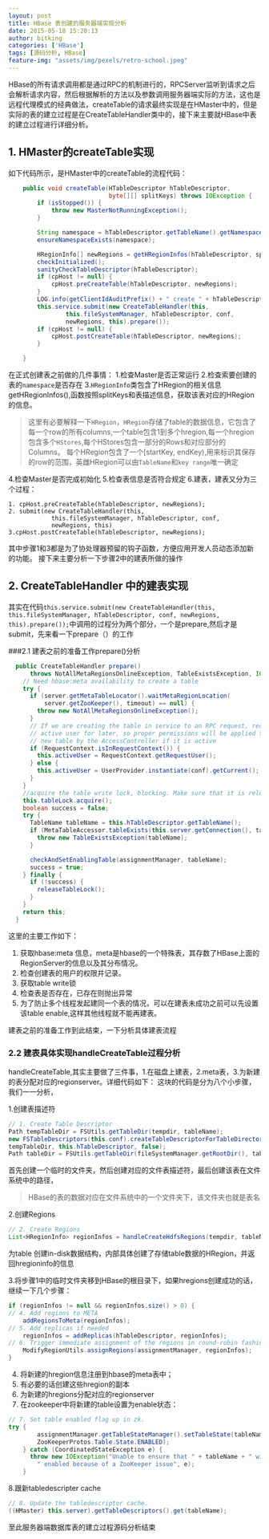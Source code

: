 ```yaml
---
layout: post
title: HBase 表创建的服务器端实现分析
date: 2015-05-18 15:20:13
author: bitking
categories: ['HBase']
tags: [源码分析, HBase]
feature-img: "assets/img/pexels/retro-school.jpeg"
---
```


HBase的所有请求调用都是通过RPC的机制进行的，RPCServer监听到请求之后会解析请求内容，然后根据解析的方法以及参数调用服务器端实际的方法，这也是远程代理模式的经典做法，createTable的请求最终实现是在HMaster中的，但是实际的表的建立过程是在CreateTableHandler类中的，接下来主要就HBase中表的建立过程进行详细分析。

## 1. HMaster的createTable实现

如下代码所示，是HMaster中的createTable的流程代码：

```java
    public void createTable(HTableDescriptor hTableDescriptor,
                            byte[][] splitKeys) throws IOException {
        if (isStopped()) {
            throw new MasterNotRunningException();
        }

        String namespace = hTableDescriptor.getTableName().getNamespaceAsString();
        ensureNamespaceExists(namespace);

        HRegionInfo[] newRegions = getHRegionInfos(hTableDescriptor, splitKeys);
        checkInitialized();
        sanityCheckTableDescriptor(hTableDescriptor);
        if (cpHost != null) {
            cpHost.preCreateTable(hTableDescriptor, newRegions);
        }
        LOG.info(getClientIdAuditPrefix() + " create " + hTableDescriptor);
        this.service.submit(new CreateTableHandler(this,
                this.fileSystemManager, hTableDescriptor, conf,
                newRegions, this).prepare());
        if (cpHost != null) {
            cpHost.postCreateTable(hTableDescriptor, newRegions);
        }

    }
```

在正式创建表之前做的几件事情：
1.检查Master是否正常运行
2.检查索要创建的表的`namespace`是否存在
3.`HRegionInfo`类包含了HRegion的相关信息getHRegionInfos(),函数按照splitKeys和表描述信息，获取该表对应的HRegion的信息。

>这里有必要解释一下`HRegion`，`HRegion`存储了table的数据信息，它包含了每一个row的所有columns,一个table包含1到多个hregion,每一个hregion包含多个`HStores`,每个HStores包含一部分的Rows和对应部分的Columns。
每个HRegion包含了一个[startKey, endKey),用来标识其保存的row的范围，英雌HRegion可以由`TableName`和`key range`唯一确定

4.检查Master是否完成初始化
5.检查表信息是否符合规定
6.建表，建表又分为三个过程：

	1. cpHost.preCreateTable(hTableDescriptor, newRegions);
	2. submit(new CreateTableHandler(this,
                this.fileSystemManager, hTableDescriptor, conf,
                newRegions, this)
    3.cpHost.postCreateTable(hTableDescriptor, newRegions);
  
  
其中步骤1和3都是为了协处理器预留的钩子函数，方便应用开发人员动态添加新的功能。
接下来主要分析一下步骤2中的建表所做的操作

## 2. CreateTableHandler 中的建表实现

其实在代码`this.service.submit(new CreateTableHandler(this,
                this.fileSystemManager, hTableDescriptor, conf,
                newRegions, this).prepare());`中调用的过程分为两个部分，一个是prepare,然后才是submit，先来看一下prepare（）的工作

###2.1 建表之前的准备工作prepare()分析

```java
  public CreateTableHandler prepare()
      throws NotAllMetaRegionsOnlineException, TableExistsException, IOException {
    // Need hbase:meta availability to create a table
    try {
      if (server.getMetaTableLocator().waitMetaRegionLocation(
          server.getZooKeeper(), timeout) == null) {
        throw new NotAllMetaRegionsOnlineException();
      }
      // If we are creating the table in service to an RPC request, record the
      // active user for later, so proper permissions will be applied to the
      // new table by the AccessController if it is active
      if (RequestContext.isInRequestContext()) {
        this.activeUser = RequestContext.getRequestUser();
      } else {
        this.activeUser = UserProvider.instantiate(conf).getCurrent();
      }
    }
    //acquire the table write lock, blocking. Make sure that it is released.
    this.tableLock.acquire();
    boolean success = false;
    try {
      TableName tableName = this.hTableDescriptor.getTableName();
      if (MetaTableAccessor.tableExists(this.server.getConnection(), tableName)) {
        throw new TableExistsException(tableName);
      }

      checkAndSetEnablingTable(assignmentManager, tableName);
      success = true;
    } finally {
      if (!success) {
        releaseTableLock();
      }
    }
    return this;
  }
```

这里的主要工作如下：
1. 获取hbase:meta 信息，meta是hbase的一个特殊表，其存数了HBase上面的RegionServer的信息以及其分布情况。
2. 检查创建表的用户的权限并记录。
3. 获取table write锁
4. 检查表是否存在，已存在则抛出异常
5. 为了防止多个线程发起建同一个表的情况，可以在建表未成功之前可以先设置该table enable,这样其他线程就不能再建表。

建表之前的准备工作到此结束，一下分析具体建表流程

### 2.2 建表具体实现handleCreateTable过程分析

handleCreateTable,其实主要做了三件事，1.在磁盘上建表，2.meta表，3.为新建的表分配对应的regionserver。详细代码如下：
这块的代码是分为八个小步骤，我们一一分析，

1.创建表描述符

``` java
// 1. Create Table Descriptor
Path tempTableDir = FSUtils.getTableDir(tempdir, tableName);
new FSTableDescriptors(this.conf).createTableDescriptorForTableDirectory(
tempTableDir, this.hTableDescriptor, false);
Path tableDir = FSUtils.getTableDir(fileSystemManager.getRootDir(), tableName);
```

首先创建一个临时的文件夹，然后创建对应的文件表描述符，最后创建该表在文件系统中的路径，
>HBase的表的数据对应在文件系统中的一个文件夹下，该文件夹也就是表名

2.创建Regions

```java
// 2. Create Regions
List<HRegionInfo> regionInfos = handleCreateHdfsRegions(tempdir, tableName);
```

为table 创建in-disk数据结构，内部具体创建了存储table数据的HRegion，并返回hregioninfo的信息

3.将步骤1中的临时文件夹移到HBase的根目录下，如果hregions创建成功的话，继续一下几个步骤：

``` java
if (regionInfos != null && regionInfos.size() > 0) {
// 4. Add regions to META
	addRegionsToMeta(regionInfos);
// 5. Add replicas if needed
	regionInfos = addReplicas(hTableDescriptor, regionInfos);
// 6. Trigger immediate assignment of the regions in round-robin fashion
	ModifyRegionUtils.assignRegions(assignmentManager, regionInfos);
}
``` 

4. 将新建的hregion信息注册到hbase的meta表中；
5. 有必要的话创建这些hregion的副本
6. 为新建的hregions分配对应的regionserver
7. 在zookeeper中将新建的table设置为enable状态：

```java
// 7. Set table enabled flag up in zk.
try {
    	assignmentManager.getTableStateManager().setTableState(tableName,
        ZooKeeperProtos.Table.State.ENABLED);
    } catch (CoordinatedStateException e) {
      throw new IOException("Unable to ensure that " + tableName + " will be" +
        " enabled because of a ZooKeeper issue", e);
    }
```

8.跟新tabledescripter cache

```java
// 8. Update the tabledescriptor cache.
((HMaster) this.server).getTableDescriptors().get(tableName);
```

至此服务器端数据库表的建立过程源码分析结束